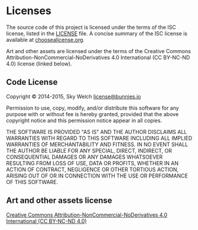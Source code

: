 # Licenses
The source code of this project is licensed under the terms of the ISC license, listed in the [LICENSE](LICENSE.md) file. A concise summary of the ISC license is available at [choosealicense.org](http://choosealicense.com/licenses/isc/).

Art and other assets are licensed under the terms of the Creative Commons Attribution-NonCommercial-NoDerivatives 4.0 International (CC BY-NC-ND 4.0) license (linked below).

## Code License
Copyright © 2014-2015, Sky Welch <license@bunnies.io>

Permission to use, copy, modify, and/or distribute this software for any
purpose with or without fee is hereby granted, provided that the above
copyright notice and this permission notice appear in all copies.

THE SOFTWARE IS PROVIDED "AS IS" AND THE AUTHOR DISCLAIMS ALL WARRANTIES
WITH REGARD TO THIS SOFTWARE INCLUDING ALL IMPLIED WARRANTIES OF
MERCHANTABILITY AND FITNESS. IN NO EVENT SHALL THE AUTHOR BE LIABLE FOR
ANY SPECIAL, DIRECT, INDIRECT, OR CONSEQUENTIAL DAMAGES OR ANY DAMAGES
WHATSOEVER RESULTING FROM LOSS OF USE, DATA OR PROFITS, WHETHER IN AN
ACTION OF CONTRACT, NEGLIGENCE OR OTHER TORTIOUS ACTION, ARISING OUT OF
OR IN CONNECTION WITH THE USE OR PERFORMANCE OF THIS SOFTWARE.

## Art and other assets license
[Creative Commons Attribution-NonCommercial-NoDerivatives 4.0 International (CC BY-NC-ND 4.0)](http://creativecommons.org/licenses/by-nc-nd/4.0/)

